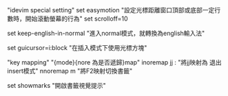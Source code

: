 "idevim special setting"
set easymotion "設定光標距離窗口頂部或底部一定行數時，開始滾動螢幕的行為"
set scrolloff=10

set keep-english-in-normal "進入normal模式，就轉換為english輸入法"

set guicursor=i:block "在插入模式下使用光標方塊"

"key mapping"
"{mode}{nore 為是否遞歸}map"
inoremap jj <ESC>:<backspace> "將jj映射為<ESC> 退出insert模式"
nnoremap <F2> m "將F2映射切換書籤"

set showmarks "開啟書籤視覺提示"
